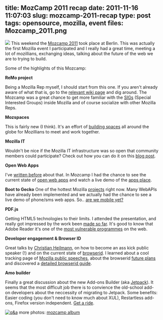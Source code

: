 title: MozCamp 2011 recap
date: 2011-11-16 11:07:03
slug: mozcamp-2011-recap
type: post
tags: opensource, mozilla, event
files: Mozcamp_2011.png
---

<img src="Mozcamp_2011.png" class="txt" /> This weekend the [Mozcamp 2011](https://wiki.mozilla.org/EU_MozCamp_2011/) took place at Berlin. This was actually the first Mozilla event I participated and I really had a great time, meeting a lot of mozillians, exchanging ideas, talking about the future of the web we are to trying to build.

Some of the highlights of this Mozcamp:

**ReMo project**

Being a Mozilla Rep myself, I should start from this one. If you aren't already aware of what that is, go to the [relevant wiki page](https://wiki.mozilla.org/ReMo) and dig around. The Mozcamp was a great chance to get more familiar with the [SIGs](https://wiki.mozilla.org/ReMo/SIGs) (Special Interested Groups) inside Mozilla and of course socialize with other Mozilla Reps.

**Mozspaces**

This is fairly new (I think). It's an effort of [building spaces](https://etherpad.mozilla.org/mozspaces-usage) all around the globe for Mozillians to meet and work together.

**Mozilla IT**

Wouldn't be nice if the Mozilla IT infrastructure was so open that community members could participate? Check out how you can do it on this [blog post](http://people.mozilla.org/~mrz/blog/4.html).

**Open Web Apps**

I've [written before](/2011/08/05/open-web-apps-its-not-just-the-future-its-also-cool/) about that. In Mozcamp I had the chance to see the current state of [open web apps](https://apps.mozillalabs.com/) and watch a live demo of the [apps place](https://apps.mozillalabs.com/appdir/).

**Boot to Gecko** One of the hottest Mozilla [projects](https://wiki.mozilla.org/B2G) right now. Many WebAPIs have already been implemented and we actually had the chance to see a live demo of phone/sms web apps. So.. [are we mobile yet?](http://arewemobileyet.com/)

**PDF.js**

Getting HTML5 technologies to their limits. I attended the presentation, and really got impressed by the work been [made so far](https://github.com/mozilla/pdf.js). It's good to know that Adobe Reader it's one of the [most vulnerable programmes](https://www.csis.dk/en/csis/news/3321/) on the web.

**Developer engagement & Browser ID**

Great talks by [Christian Heilmann](http://christianheilmann.com/), on how to become an ass kick public speaker (!) and on the current state of [browserid](https://browserid.org/). I learned about a cool tracking page of [Mozilla public speeches](https://developer.mozilla.org/en-US/events), about the browserid [future plans](https://wiki.mozilla.org/Engagement/Developer_Engagement/BrowserIDPlan) and discovered a [detailed browserid guide](https://wiki.mozilla.org/Identity/BrowserID/FieldGuide).

**Amo builder**

Finally a great discussion about the new Add-ons Builder (aka [Jetpack](https://wiki.mozilla.org/Jetpack)). It seems that the most difficult job there is to convience the old-school add-on developers about the neccessity of migrating to Jetpack. Some benefits: Easier coding (you don't need to know much about XUL), Restartless add-ons, Firefox version independent. [Get a ride](https://addons.mozilla.org/en-US/developers/).

[![q&a](https://farm7.static.flickr.com/6106/6347861402_3082969cf8.jpg)](http://www.flickr.com/photos/comzeradd/6347861402/) more photos: [mozcamp album](https://secure.flickr.com/photos/comzeradd/sets/72157628134486968/)
